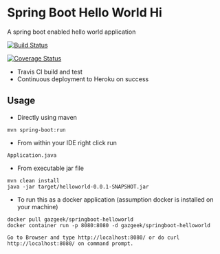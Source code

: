 # Spring Boot Hello World Hi

A spring boot enabled hello world application

[![Build Status](https://travis-ci.org/gazgeek/springboot-helloworld.svg?branch=master)](https://travis-ci.org/gazgeek/springboot-helloworld)

[![Coverage Status](https://coveralls.io/repos/gazgeek/springboot-helloworld/badge.svg)](https://coveralls.io/r/gazgeek/springboot-helloworld)

- Travis CI build and test
- Continuous deployment to Heroku on success 

## Usage

- Directly using maven
```
mvn spring-boot:run
```

- From within your IDE right click run 
```
Application.java
```

- From executable jar file
```
mvn clean install
java -jar target/helloworld-0.0.1-SNAPSHOT.jar
```

- To run this as a docker application (assumption docker is installed on your machine)
```
docker pull gazgeek/springboot-helloworld
docker container run -p 8080:8080 -d gazgeek/springboot-helloworld

Go to Browser and type http://localhost:8080/ or do curl http://localhost:8080/ on command prompt.
```



